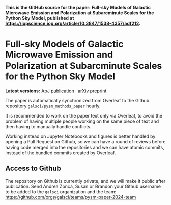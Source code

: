**This is the GitHub source for the paper: Full-sky Models of Galactic Microwave Emission and Polarization at Subarcminute Scales for the Python Sky Model, published at https://iopscience.iop.org/article/10.3847/1538-4357/adf212.**

# Full-sky Models of Galactic Microwave Emission and Polarization at Subarcminute Scales for the Python Sky Model

**Latest versions:** [ApJ publication](https://iopscience.iop.org/article/10.3847/1538-4357/adf212) · [arXiv preprint](https://arxiv.org/abs/2502.20452)

The paper is automatically synchronized from Overleaf to the Github repository [`galsci/pysm_methods_paper`](https://github.com/galsci/pysm_methods_paper/) hourly.

It is recommended to work on the paper text only via Overleaf, to avoid the problem of having multiple people working on the same piece of text and then having to manually handle conflicts.

Working instead on Jupyter Notebooks and figures is better handled by opening a Pull Request on Github, so we can have a round of reviews before having code merged into the repositories and we can have atomic commits, instead of the bundled commits created by Overleaf.

## Access to Github

The repository on Github is currently private, and we will make it public after publication.
Send Andrea Zonca, Susan or Brandon your Github username to be added to the `galsci` organization and the team: https://github.com/orgs/galsci/teams/pysm-paper-2024-team